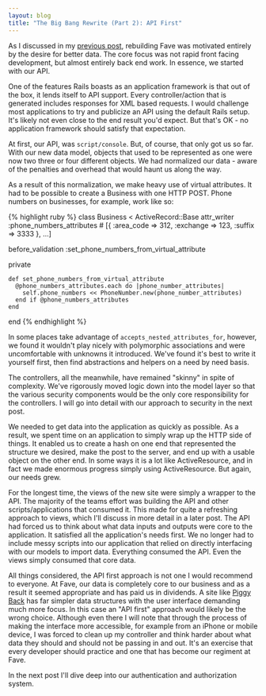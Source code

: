 ```yaml
---
layout: blog
title: "The Big Bang Rewrite (Part 2): API First"
---
```

As I discussed in my [previous post](2009/12/07/the-big-bang-rewrite-first-ask-why.html), rebuilding Fave was motivated entirely by the desire for better data. The core focus was not rapid front facing development, but almost entirely back end work. In essence, we started with our API.

One of the features Rails boasts as an application framework is that out of the box, it lends itself to API support. Every controller/action that is generated includes responses for XML based requests. I would challenge most applications to try and publicize an API using the default Rails setup. It's likely not even close to the end result you'd expect. But that's OK - no application framework should satisfy that expectation.

At first, our API, was <code>script/console</code>. But, of course, that only got us so far. With our new data model, objects that used to be represented as one were now two three or four different objects. We had normalized our data - aware of the penalties and overhead that would haunt us along the way.

As a result of this normalization, we make heavy use of virtual attributes. It had to be possible to create a Business with one HTTP POST. Phone numbers on businesses, for example, work like so:

{% highlight ruby %}
class Business < ActiveRecord::Base
  attr_writer :phone_numbers_attributes # [{ :area_code => 312, :exchange => 123, :suffix => 3333 }, ...]
  
  before_validation :set_phone_numbers_from_virtual_attribute
  
  private
    
    def set_phone_numbers_from_virtual_attribute
      @phone_numbers_attributes.each do |phone_number_attributes|
        self.phone_numbers << PhoneNumber.new(phone_number_attributes)
      end if @phone_numbers_attributes
    end
end
{% endhighlight %}

In some places take advantage of <code>accepts_nested_attributes_for</code>, however, we found it wouldn't play nicely with polymorphic associations and were uncomfortable with unknowns it introduced. We've found it's best to write it yourself first, then find abstractions and helpers on a need by need basis.

The controllers, all the meanwhile, have remained "skinny" in spite of complexity. We've rigorously moved logic down into the model layer so that the various security components would be the only core responsibility for the controllers. I will go into detail with our approach to security in the next post.

We needed to get data into the application as quickly as possible. As a result, we spent time on an application to simply wrap up the HTTP side of things. It enabled us to create a hash on one end that represented the structure we desired, make the post to the server, and end up with a usable object on the other end. In some ways it is a lot like ActiveResource, and in fact we made enormous progress simply using ActiveResource. But again, our needs grew.

For the longest time, the views of the new site were simply a wrapper to the API. The majority of the teams effort was building the API and other scripts/applications that consumed it. This made for quite a refreshing approach to views, which I'll discuss in more detail in a later post. The API had forced us to think about what data inputs and outputs were core to the application. It satisfied all the application's needs first. We no longer had to include messy scripts into our application that relied on directly interfacing with our models to import data. Everything consumed the API. Even the views simply consumed that core data. 

All things considered, the API first approach is not one I would recommend to everyone. At Fave, our data is completely core to our business and as a result it seemed appropriate and has paid us in dividends. A site like [Piggy Back](http://piggyback.it) has far simpler data structures with the user interface demanding much more focus. In this case an "API first" approach would likely be the wrong choice. Although even there I will note that through the process of making the interface more accessible, for example from an iPhone or mobile device, I was forced to clean up my controller and think harder about what data they should and should not be passing in and out. It's an exercise that every developer should practice and one that has become our regiment at Fave.

In the next post I'll dive deep into our authentication and authorization system.
